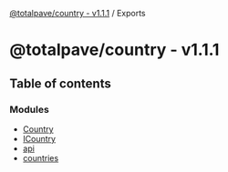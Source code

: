 [@totalpave/country - v1.1.1](README.md) / Exports

# @totalpave/country - v1.1.1

## Table of contents

### Modules

- [Country](modules/Country.md)
- [ICountry](modules/ICountry.md)
- [api](modules/api.md)
- [countries](modules/countries.md)
